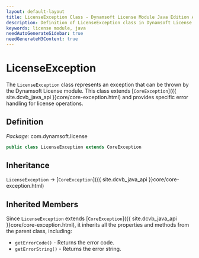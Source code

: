 ```yaml
---
layout: default-layout
title: LicenseException Class - Dynamsoft License Module Java Edition API Reference
description: Definition of LicenseException class in Dynamsoft License Module Java Edition.
keywords: license module, java
needAutoGenerateSidebar: true
needGenerateH3Content: true
---
```


# LicenseException

The `LicenseException` class represents an exception that can be thrown by the Dynamsoft License module. This class extends [`CoreException`]({{ site.dcvb_java_api }}core/core-exception.html) and provides specific error handling for license operations.

## Definition

*Package:* com.dynamsoft.license

```java
public class LicenseException extends CoreException
```

## Inheritance

`LicenseException` -> [`CoreException`]({{ site.dcvb_java_api }}core/core-exception.html)

## Inherited Members

Since `LicenseException` extends [`CoreException`]({{ site.dcvb_java_api }}core/core-exception.html), it inherits all the properties and methods from the parent class, including:

- `getErrorCode()` - Returns the error code.
- `getErrorString()` - Returns the error string.

